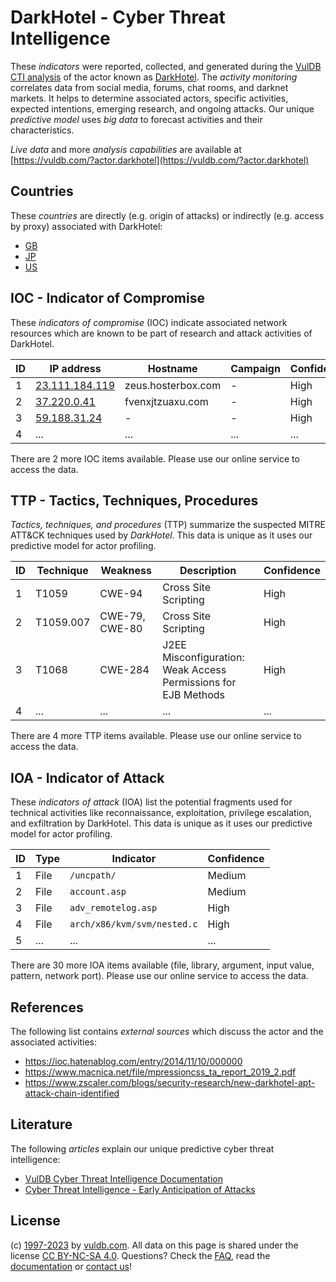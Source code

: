 # DarkHotel - Cyber Threat Intelligence

These _indicators_ were reported, collected, and generated during the [VulDB CTI analysis](https://vuldb.com/?kb.cti) of the actor known as [DarkHotel](https://vuldb.com/?actor.darkhotel). The _activity monitoring_ correlates data from social media, forums, chat rooms, and darknet markets. It helps to determine associated actors, specific activities, expected intentions, emerging research, and ongoing attacks. Our unique _predictive model_ uses _big data_ to forecast activities and their characteristics.

_Live data_ and more _analysis capabilities_ are available at [https://vuldb.com/?actor.darkhotel](https://vuldb.com/?actor.darkhotel)

## Countries

These _countries_ are directly (e.g. origin of attacks) or indirectly (e.g. access by proxy) associated with DarkHotel:

* [GB](https://vuldb.com/?country.gb)
* [JP](https://vuldb.com/?country.jp)
* [US](https://vuldb.com/?country.us)

## IOC - Indicator of Compromise

These _indicators of compromise_ (IOC) indicate associated network resources which are known to be part of research and attack activities of DarkHotel.

ID | IP address | Hostname | Campaign | Confidence
-- | ---------- | -------- | -------- | ----------
1 | [23.111.184.119](https://vuldb.com/?ip.23.111.184.119) | zeus.hosterbox.com | - | High
2 | [37.220.0.41](https://vuldb.com/?ip.37.220.0.41) | fvenxjtzuaxu.com | - | High
3 | [59.188.31.24](https://vuldb.com/?ip.59.188.31.24) | - | - | High
4 | ... | ... | ... | ...

There are 2 more IOC items available. Please use our online service to access the data.

## TTP - Tactics, Techniques, Procedures

_Tactics, techniques, and procedures_ (TTP) summarize the suspected MITRE ATT&CK techniques used by _DarkHotel_. This data is unique as it uses our predictive model for actor profiling.

ID | Technique | Weakness | Description | Confidence
-- | --------- | -------- | ----------- | ----------
1 | T1059 | CWE-94 | Cross Site Scripting | High
2 | T1059.007 | CWE-79, CWE-80 | Cross Site Scripting | High
3 | T1068 | CWE-284 | J2EE Misconfiguration: Weak Access Permissions for EJB Methods | High
4 | ... | ... | ... | ...

There are 4 more TTP items available. Please use our online service to access the data.

## IOA - Indicator of Attack

These _indicators of attack_ (IOA) list the potential fragments used for technical activities like reconnaissance, exploitation, privilege escalation, and exfiltration by DarkHotel. This data is unique as it uses our predictive model for actor profiling.

ID | Type | Indicator | Confidence
-- | ---- | --------- | ----------
1 | File | `/uncpath/` | Medium
2 | File | `account.asp` | Medium
3 | File | `adv_remotelog.asp` | High
4 | File | `arch/x86/kvm/svm/nested.c` | High
5 | ... | ... | ...

There are 30 more IOA items available (file, library, argument, input value, pattern, network port). Please use our online service to access the data.

## References

The following list contains _external sources_ which discuss the actor and the associated activities:

* https://ioc.hatenablog.com/entry/2014/11/10/000000
* https://www.macnica.net/file/mpressioncss_ta_report_2019_2.pdf
* https://www.zscaler.com/blogs/security-research/new-darkhotel-apt-attack-chain-identified

## Literature

The following _articles_ explain our unique predictive cyber threat intelligence:

* [VulDB Cyber Threat Intelligence Documentation](https://vuldb.com/?kb.cti)
* [Cyber Threat Intelligence - Early Anticipation of Attacks](https://www.scip.ch/en/?labs.20201022)

## License

(c) [1997-2023](https://vuldb.com/?kb.changelog) by [vuldb.com](https://vuldb.com/?kb.about). All data on this page is shared under the license [CC BY-NC-SA 4.0](https://creativecommons.org/licenses/by-nc-sa/4.0/). Questions? Check the [FAQ](https://vuldb.com/?kb.faq), read the [documentation](https://vuldb.com/?kb) or [contact us](https://vuldb.com/?contact)!
